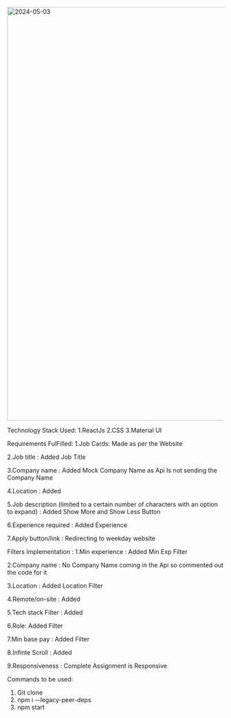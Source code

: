 <img width="960" alt="2024-05-03" src="https://github.com/AmanDubey001/WeekDay_Assignment/assets/98492153/1cf2cd0a-ffea-4200-b848-d262cf670f0e">

Technology Stack Used:
1.ReactJs
2.CSS
3.Material UI

Requirements FulFilled:
1.Job Cards: Made as per the Website

2.Job title : Added Job Title

3.Company name : Added Mock Company Name as Api Is not sending the Company Name

4.Location : Added

5.Job description (limited to a certain number of characters with an option to expand) : Added Show More and Show Less Button

6.Experience required : Added Experience

7.Apply button/link : Redirecting to weekday website



Filters Implementation : 
1.Min experience : Added Min Exp Filter

2.Company name : No Company Name coming in the Api so commented out the code for it 

3.Location : Added Location Filter

4.Remote/on-site : Added 

5.Tech stack Filter : Added

6.Role: Added Filter

7.Min base pay : Added Filter

8.Infinte Scroll : Added

9.Responsiveness : Complete Assignment is Responsive

Commands to be used:
1. Git clone
2. npm i --legacy-peer-deps
3. npm start



